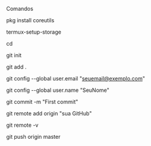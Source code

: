 Comandos 

pkg install coreutils

termux-setup-storage 

cd 

git init 

git add . 

git config --global user.email "seuemail@exemplo.com" 

git config --global user.name "SeuNome" 

git commit -m "First commit" 

git remote add origin "sua GitHub" 

git remote -v 

git push origin master